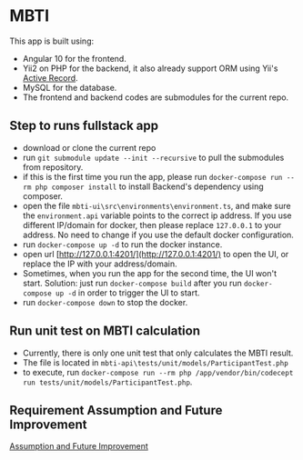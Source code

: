 # MBTI

This app is built using:
- Angular 10 for the frontend.
- Yii2 on PHP for the backend, it also already support ORM using Yii's [Active Record](https://www.yiiframework.com/doc/guide/2.0/en/db-active-record).
- MySQL for the database.
- The frontend and backend codes are submodules for the current repo.

## Step to runs fullstack app
- download or clone the current repo
- run `git submodule update --init --recursive` to pull the submodules from repository.
- if this is the first time you run the app, please run `docker-compose run --rm php composer install` to install Backend's dependency using composer. 
- open the file `mbti-ui\src\environments\environment.ts`, and make sure the `environment.api` variable points to the correct ip address. If you use different IP/domain for docker, then please replace `127.0.0.1` to your address. No need to change if you use the default docker configuration.
- run `docker-compose up -d` to run the docker instance.
- open url [http://127.0.0.1:4201/](http://127.0.0.1:4201/) to open the UI, or replace the IP with your address/domain. 
- Sometimes, when you run the app for the second time, the UI won't start. Solution: just run `docker-compose build` after you run `docker-compose up -d` in order to trigger the UI to start.
- run `docker-compose down` to stop the docker.


## Run unit test on MBTI calculation
- Currently, there is only one unit test that only calculates the MBTI result.
- The file is located in `mbti-api\tests/unit/models/ParticipantTest.php`
- to execute, run `docker-compose run --rm php /app/vendor/bin/codecept run tests/unit/models/ParticipantTest.php`. 


## Requirement Assumption and Future Improvement
[Assumption and Future Improvement](next-improvement.md)